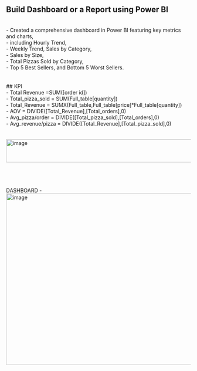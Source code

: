 ## Build Dashboard or a Report using Power BI
<br>
- Created a comprehensive dashboard in Power BI featuring key metrics and charts, <br>
- including Hourly Trend, <br>
-  Weekly Trend, Sales by Category, <br>
- Sales by Size, <br>
- Total Pizzas Sold by Category, <br>
- Top 5 Best Sellers, and Bottom 5 Worst Sellers.<br>
<br>
<br>
## KPI<br>
- Total Revenue =SUM([order id])<br>
- Total_pizza_sold = SUM(Full_table[quantity])<br>
- Total_Revenue = SUMX(Full_table,Full_table[price]*Full_table[quantity])<br>
- AOV = DIVIDE([Total_Revenue],[Total_orders],0)<br>
- Avg_pizza/order = DIVIDE([Total_pizza_sold],[Total_orders],0)<br>
- Avg_revenue/pizza = DIVIDE([Total_Revenue],[Total_pizza_sold],0)<br>
<br>

<br>

<img width="823" height="63" alt="image" src="https://github.com/user-attachments/assets/87efc36d-87a5-4f7f-b688-2a28db30ee14" />


<br>
<br>
<br>
<br>
<br>
DASHBOARD - <br>
<img width="829" height="467" alt="image" src="https://github.com/user-attachments/assets/59ba5773-8c59-4cc5-bf6c-5fc2c457115b" />

